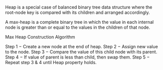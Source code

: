 Heap is a special case of balanced binary tree data structure where the
root-node key is compared with its children and arranged accordingly.

A max-heap is a complete binary tree in which the value in each internal node
is greater than or equal to the values in the children of that node.

Max Heap Construction Algorithm

Step 1 − Create a new node at the end of heap.
Step 2 − Assign new value to the node.
Step 3 − Compare the value of this child node with its parent.
Step 4 − If value of parent is less than child, then swap them.
Step 5 − Repeat step 3 & 4 until Heap property holds.
